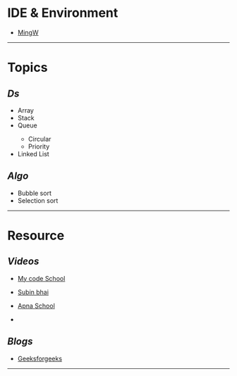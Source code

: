 # **IDE & Environment**
- [MingW](https://sourceforge.net/projects/mingw-w64/files/Toolchains%20targetting%20Win32/Personal%20Builds/mingw-builds/installer/mingw-w64-install.exe/download)

---
# **Topics**

## *Ds*
 <ul>

<li>Array</li>
<li>Stack</li>

<li>Queue</li>
 <ul>
 <li>Circular</li>
 <li>Priority</li>
 </ul>

<li>Linked List</li>
</ul>

## *Algo*
- Bubble sort
- Selection sort

---

# **Resource**

## *Videos*

- [My code School](https://www.youtube.com/channel/UClEEsT7DkdVO_fkrBw0OTrA)

- [Subin bhai](https://www.youtube.com/watch?v=Mz9BlmST31w&list=PLym69wpbTIIEOesltWGUsVnY9HDWbJit_)

- [Apna School](https://www.youtube.com/watch?v=z9bZufPHFLU&list=PLfqMhTWNBTe0b2nM6JHVCnAkhQRGiZMSJ)

-
## *Blogs*
- [Geeksforgeeks](https://www.geeksforgeeks.org/data-structures/)
---

